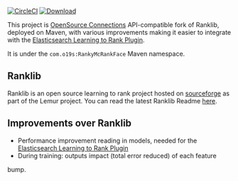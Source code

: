 [![CircleCI](https://circleci.com/gh/o19s/RankyMcRankFace.svg?style=svg)](https://circleci.com/gh/o19s/RankyMcRankFace) [ ![Download](https://api.bintray.com/packages/o19s/RankyMcRankFace/RankyMcRankFace/images/download.svg) ](https://bintray.com/o19s/RankyMcRankFace/RankyMcRankFace/_latestVersion)

This project is [OpenSource Connections](http://opensourceconnections.com) API-compatible fork of Ranklib, deployed on Maven, with various improvements making it easier to integrate with the [Elasticsearch Learning to Rank Plugin](http://github.com/o19s/elasticsearch-learning-to-rank).

It is under the `com.o19s:RankyMcRankFace` Maven namespace.

## Ranklib

Ranklib is an open source learning to rank project hosted on [sourceforge](sourceforge.net/p/lemur/wiki/RankLib/) as part of the Lemur project. You can read the latest Ranklib Readme [here](readme.txt).

## Improvements over Ranklib

- Performance improvement reading in models, needed for the [Elasticsearch Learning to Rank Plugin](http://github.com/o19s/elasticsearch-learning-to-rank)
- During training: outputs impact (total error reduced) of each feature

bump.
